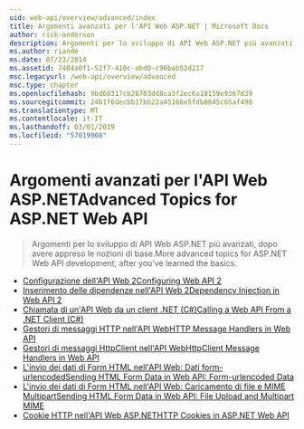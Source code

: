 ```yaml
---
uid: web-api/overview/advanced/index
title: Argomenti avanzati per l'API Web ASP.NET | Microsoft Docs
author: rick-anderson
description: Argomenti per lo sviluppo di API Web ASP.NET più avanzati, dopo avere appreso le nozioni di base.
ms.author: riande
ms.date: 07/23/2014
ms.assetid: 7404a0f1-52f7-410c-abd0-c96bab52d217
msc.legacyurl: /web-api/overview/advanced
msc.type: chapter
ms.openlocfilehash: 9bd68317cb28763dd8ca3f2ec6a18159e9367d39
ms.sourcegitcommit: 24b1f6decbb17bb22a45166e5fdb0845c65af498
ms.translationtype: MT
ms.contentlocale: it-IT
ms.lasthandoff: 03/01/2019
ms.locfileid: "57019908"
---
```

<a name="advanced-topics-for-aspnet-web-api"></a><span data-ttu-id="d0b37-103">Argomenti avanzati per l'API Web ASP.NET</span><span class="sxs-lookup"><span data-stu-id="d0b37-103">Advanced Topics for ASP.NET Web API</span></span>
====================
> <span data-ttu-id="d0b37-104">Argomenti per lo sviluppo di API Web ASP.NET più avanzati, dopo avere appreso le nozioni di base.</span><span class="sxs-lookup"><span data-stu-id="d0b37-104">More advanced topics for ASP.NET Web API development, after you've learned the basics.</span></span>


- [<span data-ttu-id="d0b37-105">Configurazione dell'API Web 2</span><span class="sxs-lookup"><span data-stu-id="d0b37-105">Configuring Web API 2</span></span>](configuring-aspnet-web-api.md)
- [<span data-ttu-id="d0b37-106">Inserimento delle dipendenze nell'API Web 2</span><span class="sxs-lookup"><span data-stu-id="d0b37-106">Dependency Injection in Web API 2</span></span>](dependency-injection.md)
- [<span data-ttu-id="d0b37-107">Chiamata di un'API Web da un client .NET (C#)</span><span class="sxs-lookup"><span data-stu-id="d0b37-107">Calling a Web API From a .NET Client (C#)</span></span>](calling-a-web-api-from-a-net-client.md)
- [<span data-ttu-id="d0b37-108">Gestori di messaggi HTTP nell'API Web</span><span class="sxs-lookup"><span data-stu-id="d0b37-108">HTTP Message Handlers in Web API</span></span>](http-message-handlers.md)
- [<span data-ttu-id="d0b37-109">Gestori di messaggi HttpClient nell'API Web</span><span class="sxs-lookup"><span data-stu-id="d0b37-109">HttpClient Message Handlers in Web API</span></span>](httpclient-message-handlers.md)
- [<span data-ttu-id="d0b37-110">L'invio dei dati di Form HTML nell'API Web: Dati form-urlencoded</span><span class="sxs-lookup"><span data-stu-id="d0b37-110">Sending HTML Form Data in Web API: Form-urlencoded Data</span></span>](sending-html-form-data-part-1.md)
- [<span data-ttu-id="d0b37-111">L'invio dei dati di Form HTML nell'API Web: Caricamento di file e MIME Multipart</span><span class="sxs-lookup"><span data-stu-id="d0b37-111">Sending HTML Form Data in Web API: File Upload and Multipart MIME</span></span>](sending-html-form-data-part-2.md)
- [<span data-ttu-id="d0b37-112">Cookie HTTP nell'API Web ASP.NET</span><span class="sxs-lookup"><span data-stu-id="d0b37-112">HTTP Cookies in ASP.NET Web API</span></span>](http-cookies.md)
